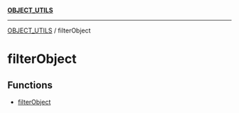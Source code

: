 [**OBJECT_UTILS**](../README.md)

***

[OBJECT_UTILS](../README.md) / filterObject

# filterObject

## Functions

- [filterObject](functions/filterObject.md)
